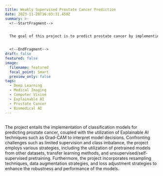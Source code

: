```yaml
---
title: Weakly Supervised Prostate Cancer Prediction
date: 2023-11-28T16:03:31.458Z
summary: >-
  <!--StartFragment-->


  The goal of this project is to predict prostate cancer by implementing the learning pipeline with self-supervised learning and transfer learning.


  <!--EndFragment-->
draft: false
featured: false
image:
  filename: featured
  focal_point: Smart
  preview_only: false
tags:
  - Deep Learning
  - Medical Imaging
  - Computer Vision
  - Explainable AI
  - Prostate Cancer
  - Biomedical AI
---
```

<!--StartFragment-->

\
The project entails the implementation of classification models for predicting prostate cancer, coupled with the utilization of Explainable AI techniques such as Grad-CAM to interpret model decisions. Confronting challenges such as limited supervision and class imbalance, the project employs various strategies, including the utilization of pretrained models from other datasets, transfer learning methods, and unsupervised/self-supervised pretraining. Furthermore, the project incorporates resampling techniques, data augmentation strategies, and loss adjustment strategies to enhance the robustness and performance of the models.

<!--EndFragment-->
